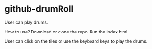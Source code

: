 # github-drumRoll
User can play drums. 

How to use?
Download or clone the repo.
Run the index.html.

User can click on the tiles or use the keyboard keys to play the drums.
